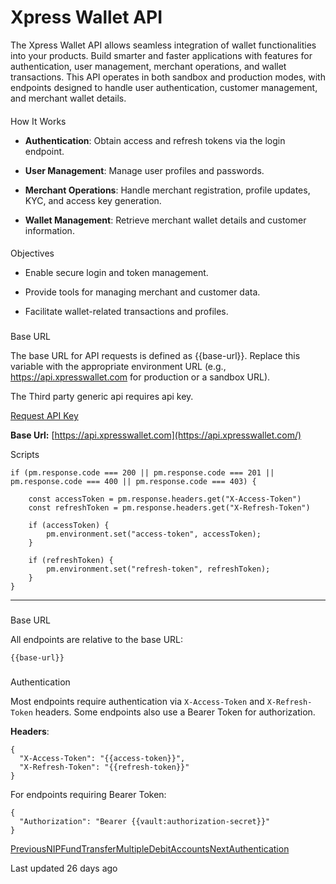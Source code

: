 # Xpress Wallet API

The Xpress Wallet API allows seamless integration of wallet functionalities into your products. Build smarter and faster applications with features for authentication, user management, merchant operations, and wallet transactions. This API operates in both sandbox and production modes, with endpoints designed to handle user authentication, customer management, and merchant wallet details.

#### 

[](#how-it-works)

How It Works

*   **Authentication**: Obtain access and refresh tokens via the login endpoint.
    
*   **User Management**: Manage user profiles and passwords.
    
*   **Merchant Operations**: Handle merchant registration, profile updates, KYC, and access key generation.
    
*   **Wallet Management**: Retrieve merchant wallet details and customer information.
    

#### 

[](#objectives)

Objectives

*   Enable secure login and token management.
    
*   Provide tools for managing merchant and customer data.
    
*   Facilitate wallet-related transactions and profiles.
    

### 

[](#base-url)

Base URL

The base URL for API requests is defined as {{base-url}}. Replace this variable with the appropriate environment URL (e.g., https://api.xpresswallet.com for production or a sandbox URL).

The Third party generic api requires api key.

[Request API Key](/quick-start)

**Base Url:** [https://api.xpresswallet.com](https://api.xpresswallet.com/)

Scripts

```
if (pm.response.code === 200 || pm.response.code === 201 || pm.response.code === 400 || pm.response.code === 403) {

    const accessToken = pm.response.headers.get("X-Access-Token")
    const refreshToken = pm.response.headers.get("X-Refresh-Token")

    if (accessToken) {
        pm.environment.set("access-token", accessToken);
    }

    if (refreshToken) {
        pm.environment.set("refresh-token", refreshToken);
    }
}
```

* * *

### 

[](#base-url-1)

Base URL

All endpoints are relative to the base URL:

```
{{base-url}}
```

### 

[](#authentication)

Authentication

Most endpoints require authentication via `X-Access-Token` and `X-Refresh-Token` headers. Some endpoints also use a Bearer Token for authorization.

**Headers**:

```
{
  "X-Access-Token": "{{access-token}}",
  "X-Refresh-Token": "{{refresh-token}}"
}
```

For endpoints requiring Bearer Token:

```
{
  "Authorization": "Bearer {{vault:authorization-secret}}"
}
```

[PreviousNIPFundTransferMultipleDebitAccounts](/third-party-generic-api/nipfundtransfermultipledebitaccounts)[NextAuthentication](/xpress-wallet-api/authentication)

Last updated 26 days ago